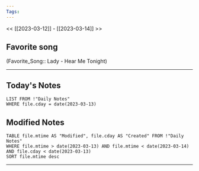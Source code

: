 ```yaml
---
Tags:
---
```

<< [[2023-03-12]] - [[2023-03-14]] >>
## Favorite song
(Favorite_Song:: Lady - Hear Me Tonight)

___
## Today's Notes
```dataview
LIST FROM !"Daily Notes"
WHERE file.cday = date(2023-03-13)
```
## Modified Notes
```dataview
TABLE file.mtime AS "Modified", file.cday AS "Created" FROM !"Daily Notes" 
WHERE file.mtime > date(2023-03-13) AND file.mtime < date(2023-03-14) AND file.cday < date(2023-03-13)
SORT file.mtime desc
```
___

